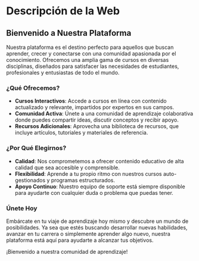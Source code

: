 # Descripción de la Web

## Bienvenido a Nuestra Plataforma

Nuestra plataforma es el destino perfecto para aquellos que buscan aprender, crecer y conectarse con una comunidad apasionada por el conocimiento. Ofrecemos una amplia gama de cursos en diversas disciplinas, diseñados para satisfacer las necesidades de estudiantes, profesionales y entusiastas de todo el mundo.

### ¿Qué Ofrecemos?

- **Cursos Interactivos**: Accede a cursos en línea con contenido actualizado y relevante, impartidos por expertos en sus campos.
- **Comunidad Activa**: Únete a una comunidad de aprendizaje colaborativa donde puedes compartir ideas, discutir conceptos y recibir apoyo.
- **Recursos Adicionales**: Aprovecha una biblioteca de recursos, que incluye artículos, tutoriales y materiales de referencia.

### ¿Por Qué Elegirnos?

- **Calidad**: Nos comprometemos a ofrecer contenido educativo de alta calidad que sea accesible y comprensible.
- **Flexibilidad**: Aprende a tu propio ritmo con nuestros cursos auto-gestionados y programas estructurados.
- **Apoyo Continuo**: Nuestro equipo de soporte está siempre disponible para ayudarte con cualquier duda o problema que puedas tener.

### Únete Hoy

Embárcate en tu viaje de aprendizaje hoy mismo y descubre un mundo de posibilidades. Ya sea que estés buscando desarrollar nuevas habilidades, avanzar en tu carrera o simplemente aprender algo nuevo, nuestra plataforma está aquí para ayudarte a alcanzar tus objetivos.

¡Bienvenido a nuestra comunidad de aprendizaje!

